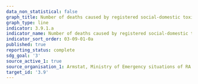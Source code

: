 ```yaml
---
data_non_statistical: false
graph_title: Number of deaths caused by registered social-domestic toxication cases
graph_type: line
indicator: 3.9.1.a
indicator_name: Number of deaths caused by registered social-domestic toxication cases
indicator_sort_order: 03-09-01-0a
published: true
reporting_status: complete
sdg_goal: '3'
source_active_1: true
source_organisation_1: Armstat, Ministry of Emergency situations of RA
target_id: '3.9'
---
```

